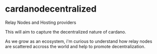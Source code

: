 # cardanodecentralized
Relay Nodes and Hosting providers

This will aim to capture the decentralized nature of cardano.

As we grow as an ecosystem, i'm curious to understand how relay nodes are scattered accross the world and help to promote decentralization.

